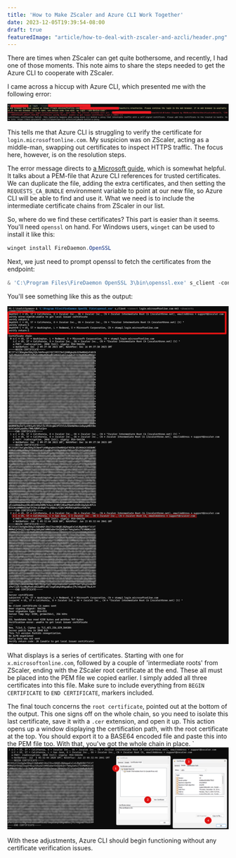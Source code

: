 ```yaml
---
title: 'How to Make ZScaler and Azure CLI Work Together'
date: 2023-12-05T19:39:54-08:00
draft: true
featuredImage: "article/how-to-deal-with-zscaler-and-azcli/header.png"
---
```


There are times when ZScaler can get quite bothersome, and recently, I had one of those moments. This note aims to share the steps needed to get the Azure CLI to cooperate with ZScaler.
<!--more-->

I came across a hiccup with Azure CLI, which presented me with the following error:

![Error message image](image.png)

This tells me that Azure CLI is struggling to verify the certificate for `login.microsoftonline.com`. My suspicion was on ZScaler, acting as a middle-man, swapping out certificates to inspect HTTPS traffic. The focus here, however, is on the resolution steps.

The error message directs to [a Microsoft guide](https://learn.microsoft.com/en-us/cli/azure/use-cli-effectively?tabs=bash%2Cbash2#work-behind-a-proxy), which is somewhat helpful. It talks about a PEM-file that Azure CLI references for trusted certificates. We can duplicate the file, adding the extra certificates, and then setting the `REQUESTS_CA_BUNDLE` environment variable to point at our new file, so Azure CLI will be able to find and use it. What we need is to include the intermediate certificate chains from ZScaler in our list.

So, where do we find these certificates? This part is easier than it seems. You'll need `openssl` on hand. For Windows users, `winget` can be used to install it like this:

```powershell
winget install FireDaemon.OpenSSL
```

Next, we just need to prompt openssl to fetch the certificates from the endpoint:

```powershell
& 'C:\Program Files\FireDaemon OpenSSL 3\bin\openssl.exe' s_client -connect login.microsoftonline.com:443 -showcerts
```

You'll see something like this as the output:

![OpenSSL output image](image-3.png)

What displays is a series of certificates. Starting with one for `x.microsoftonline.com`, followed by a couple of 'intermediate roots' from ZScaler, ending with the ZScaler root certificate at the end. These all must be placed into the PEM file we copied earlier. I simply added all three certificates into this file. Make sure to include everything from `BEGIN CERTIFICATE` to `END CERTIFICATE`, markers included.

The final touch concerns the `root certificate`, pointed out at the bottom of the output. This one signs off on the whole chain, so you need to isolate this last certificate, save it with a `.cer` extension, and open it up. This action opens up a window displaying the certification path, with the root certificate at the top. You should export it to a BASE64 encoded file and paste this into the PEM file too. With that, you've got the whole chain in place.
`
![Certificate export image](image-2.png)

With these adjustments, Azure CLI should begin functioning without any certificate verification issues.